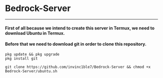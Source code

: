 # Bedrock-Server
***
#### First of all because we intend to create this server in Termux, we need to download Ubuntu in Termux.

#### Before that we need to download git in order to clone this repository.
```shell
pkg update && pkg upgrade
pkg install git
```
```shell
git clone https://github.com/invinc1ble7/Bedrock-Server && chmod +x Bedrock-Server/ubuntu.sh
```
